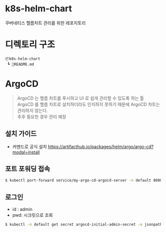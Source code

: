 # k8s-helm-chart
쿠버네티스 헬름차트 관리를 위한 레포지토리

# 디렉토리 구조
```
📦k8s-helm-chart
 ┗ 📜README.md
```

# ArgoCD
> ArgoCD 는 헬름 차트를 푸시하고 UI 로 쉽게 관리할 수 있도록 하는 툴  
> ArgoCD 를 헬름 차트로 설치하더라도 인지하지 못하기 때문에 ArgoCD 차트는 관리하지 않는다.  
> 추후 필요한 경우 관리 예정
## 설치 가이드
* 커멘드로 공식 설치
   https://artifacthub.io/packages/helm/argo/argo-cd?modal=install

## 포트 포워딩 접속
```bash
$ kubectl port-forward service/my-argo-cd-argocd-server -n default 8080:443
```

## 로그인
* id : admin
* pwd: 시크릿으로 조회
```bash
$ kubectl -n default get secret argocd-initial-admin-secret -o jsonpath="{.data.password}" | base64 -d
```